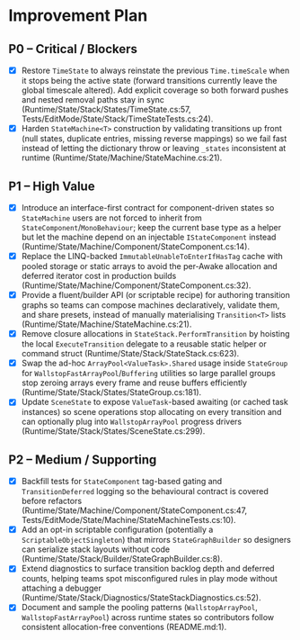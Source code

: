 # Improvement Plan

## P0 – Critical / Blockers
- [x] Restore `TimeState` to always reinstate the previous `Time.timeScale` when it stops being the active state (forward transitions currently leave the global timescale altered). Add explicit coverage so both forward pushes and nested removal paths stay in sync (Runtime/State/Stack/States/TimeState.cs:57, Tests/EditMode/State/Stack/TimeStateTests.cs:24).
- [x] Harden `StateMachine<T>` construction by validating transitions up front (null states, duplicate entries, missing reverse mappings) so we fail fast instead of letting the dictionary throw or leaving `_states` inconsistent at runtime (Runtime/State/Machine/StateMachine.cs:21).

## P1 – High Value
- [x] Introduce an interface-first contract for component-driven states so `StateMachine` users are not forced to inherit from `StateComponent`/`MonoBehaviour`; keep the current base type as a helper but let the machine depend on an injectable `IStateComponent` instead (Runtime/State/Machine/Component/StateComponent.cs:14).
- [x] Replace the LINQ-backed `ImmutableUnableToEnterIfHasTag` cache with pooled storage or static arrays to avoid the per-Awake allocation and deferred iterator cost in production builds (Runtime/State/Machine/Component/StateComponent.cs:32).
- [x] Provide a fluent/builder API (or scriptable recipe) for authoring transition graphs so teams can compose machines declaratively, validate them, and share presets, instead of manually materialising `Transition<T>` lists (Runtime/State/Machine/StateMachine.cs:21).
- [x] Remove closure allocations in `StateStack.PerformTransition` by hoisting the local `ExecuteTransition` delegate to a reusable static helper or command struct (Runtime/State/Stack/StateStack.cs:623).
- [x] Swap the ad-hoc `ArrayPool<ValueTask>.Shared` usage inside `StateGroup` for `WallstopFastArrayPool`/`Buffering` utilities so large parallel groups stop zeroing arrays every frame and reuse buffers efficiently (Runtime/State/Stack/States/StateGroup.cs:181).
- [x] Update `SceneState` to expose `ValueTask`-based awaiting (or cached task instances) so scene operations stop allocating on every transition and can optionally plug into `WallstopArrayPool` progress drivers (Runtime/State/Stack/States/SceneState.cs:299).

## P2 – Medium / Supporting
- [x] Backfill tests for `StateComponent` tag-based gating and `TransitionDeferred` logging so the behavioural contract is covered before refactors (Runtime/State/Machine/Component/StateComponent.cs:47, Tests/EditMode/State/Machine/StateMachineTests.cs:10).
- [x] Add an opt-in scriptable configuration (potentially a `ScriptableObjectSingleton`) that mirrors `StateGraphBuilder` so designers can serialize stack layouts without code (Runtime/State/Stack/Builder/StateGraphBuilder.cs:8).
- [x] Extend diagnostics to surface transition backlog depth and deferred counts, helping teams spot misconfigured rules in play mode without attaching a debugger (Runtime/State/Stack/Diagnostics/StateStackDiagnostics.cs:52).
- [x] Document and sample the pooling patterns (`WallstopArrayPool`, `WallstopFastArrayPool`) across runtime states so contributors follow consistent allocation-free conventions (README.md:1).
